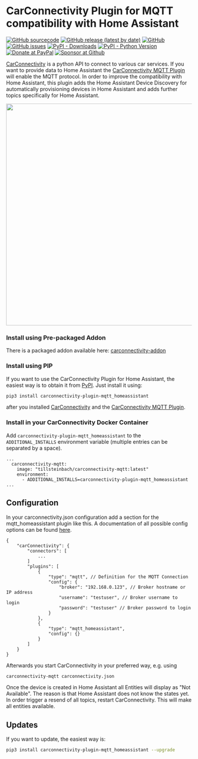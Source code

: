 

# CarConnectivity Plugin for MQTT compatibility with Home Assistant
[![GitHub sourcecode](https://img.shields.io/badge/Source-GitHub-green)](https://github.com/tillsteinbach/CarConnectivity-plugin-mqtt_homeassistant/)
[![GitHub release (latest by date)](https://img.shields.io/github/v/release/tillsteinbach/CarConnectivity-plugin-mqtt_homeassistant)](https://github.com/tillsteinbach/CarConnectivity-plugin-mqtt_homeassistant/releases/latest)
[![GitHub](https://img.shields.io/github/license/tillsteinbach/CarConnectivity-plugin-mqtt_homeassistant)](https://github.com/tillsteinbach/CarConnectivity-plugin-mqtt_homeassistant/blob/master/LICENSE)
[![GitHub issues](https://img.shields.io/github/issues/tillsteinbach/CarConnectivity-plugin-mqtt_homeassistant)](https://github.com/tillsteinbach/CarConnectivity-plugin-mqtt_homeassistant/issues)
[![PyPI - Downloads](https://img.shields.io/pypi/dm/carconnectivity-plugin-mqtt_homeassistant?label=PyPI%20Downloads)](https://pypi.org/project/carconnectivity-plugin-mqtt_homeassistant/)
[![PyPI - Python Version](https://img.shields.io/pypi/pyversions/carconnectivity-plugin-mqtt_homeassistant)](https://pypi.org/project/carconnectivity-plugin-mqtt_homeassistant/)
[![Donate at PayPal](https://img.shields.io/badge/Donate-PayPal-2997d8)](https://www.paypal.com/donate?hosted_button_id=2BVFF5GJ9SXAJ)
[![Sponsor at Github](https://img.shields.io/badge/Sponsor-GitHub-28a745)](https://github.com/sponsors/tillsteinbach)

[CarConnectivity](https://github.com/tillsteinbach/CarConnectivity) is a python API to connect to various car services. If you want to provide data to Home Assistant the [CarConnectivity MQTT Plugin](https://github.com/tillsteinbach/CarConnectivity-plugin-mqtt) will enable the MQTT protocol. In order to improve the compatibility with Home Assistant, this plugin adds the Home Assistant Device Discovery for automatically provisioning devices in Home Assistant and adds further topics specifically for Home Assistant.

<img src="https://raw.githubusercontent.com/tillsteinbach/CarConnectivity-plugin-mqtt_homeassistant/main/screenshots/homeassistant1.png" width="600">

### Install using Pre-packaged Addon
There is a packaged addon available here: [carconnectivity-addon](https://github.com/Pulpyyyy/carconnectivity-addon)

### Install using PIP
If you want to use the CarConnectivity Plugin for Home Assistant, the easiest way is to obtain it from [PyPI](https://pypi.org/project/carconnectivity-plugin-mqtt_homeassistant/). Just install it using:
```bash
pip3 install carconnectivity-plugin-mqtt_homeassistant
```
after you installed [CarConnectivity](https://github.com/tillsteinbach/CarConnectivity) and the [CarConnectivity MQTT Plugin](https://github.com/tillsteinbach/CarConnectivity-plugin-mqtt).

### Install in your CarConnectivity Docker Container
Add `carconnectivity-plugin-mqtt_homeassistant` to the `ADDITIONAL_INSTALLS` environment variable (multiple entries can be separated by a space).
```
...
  carconnectivity-mqtt:
    image: "tillsteinbach/carconnectivity-mqtt:latest"
    environment:
      - ADDITIONAL_INSTALLS=carconnectivity-plugin-mqtt_homeassistant
...
```
## Configuration
In your carconnectivity.json configuration add a section for the mqtt_homeassistant plugin like this. A documentation of all possible config options can be found [here](https://github.com/tillsteinbach/CarConnectivity-plugin-mqtt_homeassistant/tree/main/doc/Config.md).
```
{
    "carConnectivity": {
        "connectors": [
            ...
        ]
        "plugins": [
            {
                "type": "mqtt", // Definition for the MQTT Connection
                "config": {
                    "broker": "192.168.0.123", // Broker hostname or IP address
                    "username": "testuser", // Broker username to login
                    "password": "testuser" // Broker password to login
                }
            },
            {
                "type": "mqtt_homeassistant",
                "config": {}
            }
        ]
    }
}
```
Afterwards you start CarConnectivity in your preferred way, e.g. using
```bash
carconnectivity-mqtt carconnectivity.json
```

Once the device is created in Home Assistant all Entities will display as "Not Available". The reason is that Home Assistant does not know the states yet. In order trigger a resend of all topics, restart CarConnectivity. This will make all entities available.

## Updates
If you want to update, the easiest way is:
```bash
pip3 install carconnectivity-plugin-mqtt_homeassistant --upgrade
```
